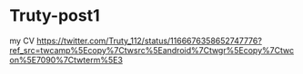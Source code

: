 # Truty-post1
my CV
https://twitter.com/Truty_112/status/1166676358652747776?ref_src=twcamp%5Ecopy%7Ctwsrc%5Eandroid%7Ctwgr%5Ecopy%7Ctwcon%5E7090%7Ctwterm%5E3
